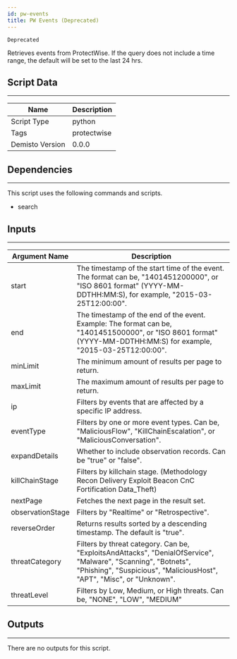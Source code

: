 ```yaml
---
id: pw-events
title: PW Events (Deprecated)
---
```


`Deprecated`

Retrieves events from ProtectWise. If the query does not include a time range, the default will be set to the last 24 hrs.

## Script Data
---

| **Name** | **Description** |
| --- | --- |
| Script Type | python |
| Tags | protectwise |
| Demisto Version | 0.0.0 |

## Dependencies
---
This script uses the following commands and scripts.
* search

## Inputs
---

| **Argument Name** | **Description** |
| --- | --- |
| start | The timestamp of the start time of the event. The format can be, "1401451200000", or "ISO 8601 format" (YYYY-MM-DDTHH:MM:S), for example, "2015-03-25T12:00:00". |
| end | The timestamp of the end of the event. Example: The format can be, "1401451500000", or "ISO 8601 format" (YYYY-MM-DDTHH:MM:S) for example, "2015-03-25T12:00:00". |
| minLimit | The minimum amount of results per page to return. |
| maxLimit | The maximum amount of results per page to return.|
| ip | Filters by events that are affected by a specific IP address. |
| eventType | Filters by one or more event types. Can be, "MaliciousFlow", "KillChainEscalation", or "MaliciousConversation". |
| expandDetails | Whether to include observation records. Can be "true" or "false". |
| killChainStage | Filters by killchain stage. (Methodology Recon Delivery Exploit Beacon CnC Fortification Data_Theft) |
| nextPage | Fetches the next page in the result set. |
| observationStage | Filters by "Realtime" or "Retrospective". |
| reverseOrder | Returns results sorted by a descending timestamp. The default is "true". |
| threatCategory | Filters by threat category. Can be, "ExploitsAndAttacks", "DenialOfService", "Malware", "Scanning", "Botnets", "Phishing", "Suspicious", "MaliciousHost", "APT", "Misc", or "Unknown". |
| threatLevel | Filters by Low, Medium, or High threats. Can be, "NONE", "LOW", "MEDIUM"|, or "HIGH". |

## Outputs
---
There are no outputs for this script.
